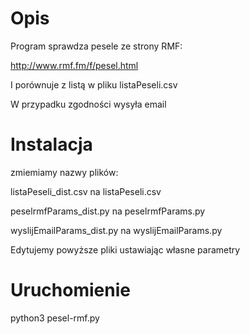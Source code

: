 # Opis

Program sprawdza pesele ze strony RMF:

http://www.rmf.fm/f/pesel.html

I porównuje z listą w pliku listaPeseli.csv

W przypadku zgodności wysyła email

# Instalacja

zmiemiamy nazwy plików:

listaPeseli_dist.csv na listaPeseli.csv

peselrmfParams_dist.py na peselrmfParams.py

wyslijEmailParams_dist.py na wyslijEmailParams.py

Edytujemy powyższe pliki ustawiając własne parametry

# Uruchomienie

python3 pesel-rmf.py
